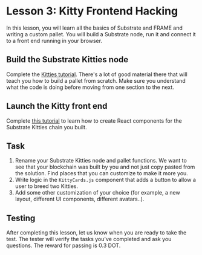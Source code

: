 # Lesson 3: Kitty Frontend Hacking

In this lesson, you will learn all the basics of Substrate and FRAME and writing a custom pallet.
You will build a Substrate node, run it and connect it to a front end running in your browser.

## Build the Substrate Kitties node

Complete the [Kitties tutorial](https://docs.substrate.io/tutorials/v3/kitties/pt1/). 
There's a lot of good material there that will teach you how to build a pallet from scratch. 
Make sure you understand what the code is doing before moving from one section to the next.

## Launch the Kitty front end

Complete [this tutorial](https://docs.substrate.io/tutorials/v3/kitties/pt2/) to learn how to create React components for the Substrate Kitties chain you built. 

## Task

1. Rename your Substrate Kitties node and pallet functions. 
    We want to see that your blockchain was built by you and not just copy pasted from the solution. 
    Find places that you can customize to make it more you.
1. Write logic in the `KittyCards.js` component that adds a button to allow a user to breed two Kitties. 
1. Add some other customization of your choice (for example, a new layout, different UI components, different avatars..).

## Testing

After completing this lesson, let us know when you are ready to take the test. 
The tester will verify the tasks you've completed and ask you questions.
The reward for passing is 0.3 DOT.